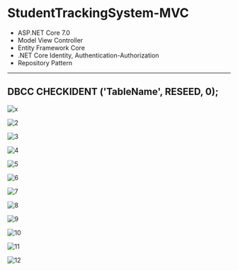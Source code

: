 # StudentTrackingSystem-MVC
- ASP.NET Core 7.0
- Model View Controller
- Entity Framework Core
- .NET Core Identity, Authentication-Authorization
- Repository Pattern
-------------------------------------------------------
DBCC CHECKIDENT ('TableName', RESEED, 0);
-------------------------------------------------------
![x](https://github.com/eraybahcegulu/StudentTrackingSystem-MVC/assets/84785201/b874fe07-d242-42c6-a9d1-9254c744f57e)

![2](https://github.com/eraybahcegulu/StudentTrackingSystem-MVC/assets/84785201/1a1009c4-d196-44c5-8b09-e1002afc1f16)

![3](https://github.com/eraybahcegulu/StudentTrackingSystem-MVC/assets/84785201/a36bb81b-a752-43ec-94fc-b799245d5b6d)

![4](https://github.com/eraybahcegulu/StudentTrackingSystem-MVC/assets/84785201/992b8e5e-5f50-480c-8376-8272d15fd157)

![5](https://github.com/eraybahcegulu/StudentTrackingSystem-MVC/assets/84785201/409c4257-af15-4129-a427-a38eac626fd4)

![6](https://github.com/eraybahcegulu/StudentTrackingSystem-MVC/assets/84785201/74cf80bb-36d8-47f3-a003-49c5b2448028)

![7](https://github.com/eraybahcegulu/StudentTrackingSystem-MVC/assets/84785201/71d4c384-b7fb-4782-ad74-c00e9074bf18)

![8](https://github.com/eraybahcegulu/StudentTrackingSystem-MVC/assets/84785201/192b7105-db41-46d9-b0d2-449884cfbed0)

![9](https://github.com/eraybahcegulu/StudentTrackingSystem-MVC/assets/84785201/3e6a8708-4811-4768-99d9-bfb675668123)

![10](https://github.com/eraybahcegulu/StudentTrackingSystem-MVC/assets/84785201/524c6cbd-5175-4177-aa59-352081d274ea)

![11](https://github.com/eraybahcegulu/StudentTrackingSystem-MVC/assets/84785201/807cd877-b4a3-4e24-8c9a-85df432c166c)

![12](https://github.com/eraybahcegulu/StudentTrackingSystem-MVC/assets/84785201/f2f8a086-f63a-4bed-8c35-430fd840bcad)
